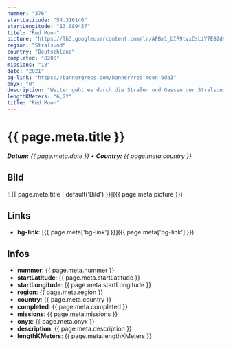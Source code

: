 ```yaml
---
nummer: "376"
startLatitude: "54.316146"
startLongitude: "13.089437"
titel: "Red Moon"
picture: "https://lh3.googleusercontent.com/lr/AFBm1_bIR9tvxCsLiY7E82dHIWgdbJxSgKLEIOeUCAFDExfNM97M2sinebNykzvYH37BhyBzUBlZ4x1XoZ2D0tbGurkEV4MY-GFGsq3KBRQdu6w2bIp0xQ-RXH4vkza87V3IaZjFn14wC15wqJo-mXtJHBMFTQEylyLjFmQCT2A1AJD0FbviL60bJLw0FxrVhThM9q-Oppq0HUMjOCCePDSa_f0DM9EjfBsb6pDpLaUt2kCYalWr5vVNM9bmS4_X1bI6n5lkzCIC5LPuDnfJ7-x5MmbqYNbfACrYkG28oMT6mbkdep7D8TLsnUcHvAgqafGE-ihktnyIqGv7VwxVyDxgrhvT5wKD9IgoAgR-50JjBTRJf-C6OjLV9YUQViZLy7HeR1rS2sIbVwufcNkFBt-OuaadblxY7q98aD8Fb48hY9kfF9AmdFOd57W7h7HJD8rgTxdYIf3V8x3PYW7abFiVJIwjgE5hALK66nSWMm7xwu4P_pUMyysISzYuee5aZ1aXAkWcSwsKvgNm-Gx1DBFwd1RDPCQPrQT4yJRVCCIGedeJqr3olQHN5jaMl99twEUoyjnnK6BhhxHSXnRe_OEysAHzc3LxOYpE4tjN9eMcdDjirU1JBSUJbyF2hOH8WEanwv7BCGEV6vQw3naNHONqb2q3nnjyHd71N_e5ODoMlK0OZsOXRPF3vcc_KfLoPIQweQh16T9OLQoT3YAlaEdyKSJogu1BWhMdpJ6OjNiV90MB_7BV8M5FrxnqOxPz9J1C_ppSZoq7B5eyyFd3zpwtE-2nWQeMM32eLpLn4cMPOGe8dF-u1jz1VNhEioCAfxm6hpuzdx3hr88cUZ97CkZjShTlZJojZpeuvSxd"
region: "Stralsund"
country: "Deutschland"
completed: "8208"
missions: "18"
date: "2021"
bg-link: "https://bannergress.com/banner/red-moon-6da3"
onyx: "0"
description: "Weiter geht es durch die Straßen und Gassen der Stralsunder Altstadt. Entdecke dabei weitere Schätze aus der UNESCO-Welterbeliste."
lengthKMeters: "6,22"
title: "Red Moon"
---
```


# {{ page.meta.title }}
_**Datum:** {{ page.meta.date }} • **Country:** {{ page.meta.country }}_

## Bild
![{{ page.meta.title | default('Bild') }}]({{ page.meta.picture }})

## Links
- **bg-link**: [{{ page.meta['bg-link'] }}]({{ page.meta['bg-link'] }})

## Infos
- **nummer**: {{ page.meta.nummer }}
- **startLatitude**: {{ page.meta.startLatitude }}
- **startLongitude**: {{ page.meta.startLongitude }}
- **region**: {{ page.meta.region }}
- **country**: {{ page.meta.country }}
- **completed**: {{ page.meta.completed }}
- **missions**: {{ page.meta.missions }}
- **onyx**: {{ page.meta.onyx }}
- **description**: {{ page.meta.description }}
- **lengthKMeters**: {{ page.meta.lengthKMeters }}

